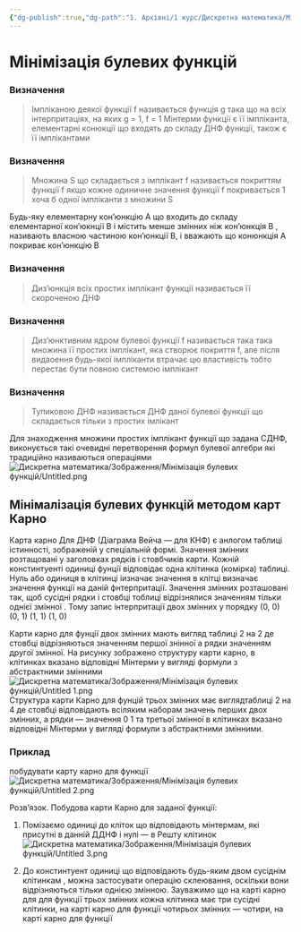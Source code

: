 ```yaml
---
{"dg-publish":true,"dg-path":"1. Архівні/1 курс/Дискретна математика/Мінімізація булевих функцій.md","permalink":"/1-arhivni/1-kurs/diskretna-matematika/minimizacziya-bulevih-funkczij/"}
---
```


# Мінімізація булевих функцій
### Визначення

> Імпліканою деякої функції  f називається функція g така що на всіх інтерпритаціях, на яких g = 1, f = 1 Мінтерми функції є її імпліканта, елементарні конюкції що входять до складу ДНФ функції, також є її імплікантами
> 

### Визначення

> Множина S що складається з імплікант f називається покриттям функції f якщо кожне одиничне значення функції f покривається 1 хоча б одної імпліканти з множини S
> 

Будь-яку елементарну кон’юнкцію А що входить до складу елементарної кон’юкнції В і містить менше змінних ніж кон’юнкція В , називають власною частиною кон’юнкції В, і вважають що конюнкція А покриває кон’юнкцію В

### Визначення

> Диз’юнкція всіх простих імплікант функції називається її скороченою ДНФ
> 

### Визначення

> Диз’юнктивним ядром булевої функції f називається така така множина її простих імплікант, яка створює покриття f, але після видаоення будь-якої імпліканти втрачає цю властивість тобто перестає бути повною системою імплікант
> 

### Визначення

> Тупиковою ДНФ називається ДНФ даної булевої функції що складається тільки з простих імлікант
> 

Для знаходження множини простих імплікант функції що задана СДНФ, виконується такі очевидні перетворення формул булевої алгебри які традиційно називаються операціями 
![Дискретна математика/Зображення/Мінімізація булевих функцій/Untitled.png](/img/user/%D0%9A%D0%BE%D0%BD%D1%81%D0%BF%D0%B5%D0%BA%D1%82%D0%B8/1.%20%D0%90%D1%80%D1%85%D1%96%D0%B2%D0%BD%D1%96/1%20%D0%BA%D1%83%D1%80%D1%81/%D0%94%D0%B8%D1%81%D0%BA%D1%80%D0%B5%D1%82%D0%BD%D0%B0%20%D0%BC%D0%B0%D1%82%D0%B5%D0%BC%D0%B0%D1%82%D0%B8%D0%BA%D0%B0/%D0%97%D0%BE%D0%B1%D1%80%D0%B0%D0%B6%D0%B5%D0%BD%D0%BD%D1%8F/%D0%9C%D1%96%D0%BD%D1%96%D0%BC%D1%96%D0%B7%D0%B0%D1%86%D1%96%D1%8F%20%D0%B1%D1%83%D0%BB%D0%B5%D0%B2%D0%B8%D1%85%20%D1%84%D1%83%D0%BD%D0%BA%D1%86%D1%96%D0%B9/Untitled.png)
## Мінімалізація булевих функцій методом карт Карно

Карта карно Для ДНФ (Діаграма Вейча — для КНФ) є анлогом таблиці істинності, зображеній у спеціальній формі. Значення змінних розтащовані у заголовках рядків і стовбчиків карти. Кожній констинтуенті одиниці фунції відповідає одна клітинка (комірка) таблиці. Нуль або одиниця в клітинці іизначає значення в клітці визначає значення функції на даній фнтерпритації. Значення змінних розташовані так, щоб сусідні рядки і стовбці тоблиці відрізнялися значенням тільки однієї змінної . Тому запис інтерпритації двох змінних у порядку (0, 0) (0, 1) (1, 1) (1, 0)

Карти карно для фунції двох змінних мають вигляд таблиці 2 на 2 де стовбці відрізняються значенням першої знінної а рядки значенням другої змінної. На рисунку зображено структуру карти карно, в клітинках вказано відповідні Мінтерми у вигляді формули з абстрактними змінними
![Дискретна математика/Зображення/Мінімізація булевих функцій/Untitled 1.png](/img/user/%D0%9A%D0%BE%D0%BD%D1%81%D0%BF%D0%B5%D0%BA%D1%82%D0%B8/1.%20%D0%90%D1%80%D1%85%D1%96%D0%B2%D0%BD%D1%96/1%20%D0%BA%D1%83%D1%80%D1%81/%D0%94%D0%B8%D1%81%D0%BA%D1%80%D0%B5%D1%82%D0%BD%D0%B0%20%D0%BC%D0%B0%D1%82%D0%B5%D0%BC%D0%B0%D1%82%D0%B8%D0%BA%D0%B0/%D0%97%D0%BE%D0%B1%D1%80%D0%B0%D0%B6%D0%B5%D0%BD%D0%BD%D1%8F/%D0%9C%D1%96%D0%BD%D1%96%D0%BC%D1%96%D0%B7%D0%B0%D1%86%D1%96%D1%8F%20%D0%B1%D1%83%D0%BB%D0%B5%D0%B2%D0%B8%D1%85%20%D1%84%D1%83%D0%BD%D0%BA%D1%86%D1%96%D0%B9/Untitled%201.png)
Структура карти Карно для фунцій трьох змінних має виглядтаблиці 2 на 4 де стовбці відповідають всіляким наборам значень перших двох змінних, а рядки — значення 0 1 та третьої змінної  в клітинках вказано відповідні Мінтерми у вигляді формули з абстрактними змінними.

### Приклад

побудувати карту карно для функції 
![Дискретна математика/Зображення/Мінімізація булевих функцій/Untitled 2.png](/img/user/%D0%9A%D0%BE%D0%BD%D1%81%D0%BF%D0%B5%D0%BA%D1%82%D0%B8/1.%20%D0%90%D1%80%D1%85%D1%96%D0%B2%D0%BD%D1%96/1%20%D0%BA%D1%83%D1%80%D1%81/%D0%94%D0%B8%D1%81%D0%BA%D1%80%D0%B5%D1%82%D0%BD%D0%B0%20%D0%BC%D0%B0%D1%82%D0%B5%D0%BC%D0%B0%D1%82%D0%B8%D0%BA%D0%B0/%D0%97%D0%BE%D0%B1%D1%80%D0%B0%D0%B6%D0%B5%D0%BD%D0%BD%D1%8F/%D0%9C%D1%96%D0%BD%D1%96%D0%BC%D1%96%D0%B7%D0%B0%D1%86%D1%96%D1%8F%20%D0%B1%D1%83%D0%BB%D0%B5%D0%B2%D0%B8%D1%85%20%D1%84%D1%83%D0%BD%D0%BA%D1%86%D1%96%D0%B9/Untitled%202.png)

Розв’язок. Побудова карти Карно для заданої функції: 

1. Помізаємо одиниці до кліток що відповідають мінтермам, які присутні в данній ДДНФ і нулі — в Решту клітинок
![Дискретна математика/Зображення/Мінімізація булевих функцій/Untitled 3.png](/img/user/%D0%9A%D0%BE%D0%BD%D1%81%D0%BF%D0%B5%D0%BA%D1%82%D0%B8/1.%20%D0%90%D1%80%D1%85%D1%96%D0%B2%D0%BD%D1%96/1%20%D0%BA%D1%83%D1%80%D1%81/%D0%94%D0%B8%D1%81%D0%BA%D1%80%D0%B5%D1%82%D0%BD%D0%B0%20%D0%BC%D0%B0%D1%82%D0%B5%D0%BC%D0%B0%D1%82%D0%B8%D0%BA%D0%B0/%D0%97%D0%BE%D0%B1%D1%80%D0%B0%D0%B6%D0%B5%D0%BD%D0%BD%D1%8F/%D0%9C%D1%96%D0%BD%D1%96%D0%BC%D1%96%D0%B7%D0%B0%D1%86%D1%96%D1%8F%20%D0%B1%D1%83%D0%BB%D0%B5%D0%B2%D0%B8%D1%85%20%D1%84%D1%83%D0%BD%D0%BA%D1%86%D1%96%D0%B9/Untitled%203.png)

1. До констинтуент одиниці що відповідають будь-яким двом сусіднім клітинкам , можна застосувати операцію склеювання, оскільки вони відрізняються тільки однією змінною. Зауважимо що на карті карно для для функції трьох змінних кожна клітинка має три сусідні клітинки, на карті карно для функції чотирьох змінних — чотири, на карті карно для функції